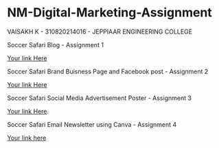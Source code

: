 # NM-Digital-Marketing-Assignment
VAISAKH K - 310820214016 - JEPPIAAR ENGINEERING COLLEGE

Soccer Safari Blog - Assignment 1

[Your link Here](https://soccersafarisports.blogspot.com/2023/10/soccer-safari.html)

Soccer Safari Brand Buisness Page and Facebook post - Assignment 2

[Your link Here](https://www.facebook.com/profile.php?id=61552834863837)

Soccer Safari Social Media Advertisement Poster - Assignment 3

[Your link Here](https://m.facebook.com/story.php?story_fbid=pfbid02T4bxUKmxbaKRGKaheJ6muhPffvSKy79ktWQTx7Z4qty3Dy6WV6VZo1hrMut1ajxTl&id=61552834863837&mibextid=Nif5oz ).

Soccer Safari Email Newsletter using Canva - Assignment 4

[Your link here](https://soccersafarisports.blogspot.com/2023/10/soccer-safari-newsletter.html)
